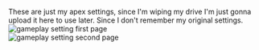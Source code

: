 These are just my apex settings, since I'm wiping my drive
I'm just gonna upload it here to use later.
Since I don't remember my original settings.
<br>
![gameplay setting first page](/assets/images/gameplay%201.png)<br>
![gameplay setting second page](/assets/images/gameplay%202.png)
